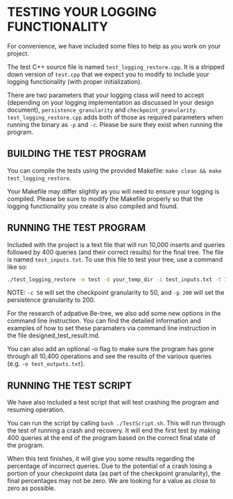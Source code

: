 # TESTING YOUR LOGGING FUNCTIONALITY

For convenience, we have included some files to help as you work on your project.

The test C++ source file is named `test_logging_restore.cpp`. It is a stripped down version of `test.cpp` that we expect you to modify to include your logging functionality (with proper initialization).

There are two parameters that your logging class will need to accept (depending on your logging implementation as discussed in your design document), `persistence_granularity` and `checkpoint_granularity`. `test_logging_restore.cpp` adds both of those as required parameters when running the binary as `-p` and `-c`. Please be sure they exist when running the program.

## BUILDING THE TEST PROGRAM


You can compile the tests using the provided Makefile: `make clean && make test_logging_restore`.

Your Makefile may differ slightly as you will need to ensure your logging is compiled. Please be sure to modify the Makefile properly so that the logging functionality you create is also compiled and found.

## RUNNING THE TEST PROGRAM

Included with the project is a text file that will run 10,000 inserts and queries followed by 400 queries (and their correct results) for the final tree. The file is named `test_inputs.txt`. To use this file to test your tree, use a command like so:

```bash
./test_logging_restore -m test -d your_temp_dir -i test_inputs.txt -t 10400 -c 50 -p 200
```

NOTE: `-c 50` will set the checkpoint granularity to 50, and `-p 200` will set the persistence granularity to 200.

For the research of adpative Be-tree, we also add some new options in the command line instruction. You can find the detailed information and examples of how to set these paramaters via command line instruction in the file designed_test_result.md.

You can also add an optional -o flag to make sure the program has gone through all 10,400 operations and see the results of the various queries (e.g. `-o test_outputs.txt`).

## RUNNING THE TEST SCRIPT

We have also included a test script that will test crashing the program and resuming operation.

You can run the script by calling `bash ./TestScript.sh`. This will run through the test of running a crash and recovery. It will end the first test by making 400 queries at the end of the program based on the correct final state of the program.

When this test finishes, it will give you some results regarding the percentage of incorrect queries. Due to the potential of a crash losing a portion of your checkpoint data (as part of the checkpoint granularity), the final percentages may not be zero. We are looking for a value as close to zero as possible.
